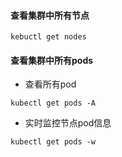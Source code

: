 #### 查看集群中所有节点

```
kebuctl get nodes
```



#### 查看集群中所有pods

- 查看所有pod

```
kubectl get pods -A
```

- 实时监控节点pod信息

```
kubectl get pods -w
```

